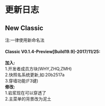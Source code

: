 # 更新日志
## New Classic
注:一律使用新命名法  
#### **Classic V0.1.4-Preview[Build19.9]-2017/11/25:**
**加入:**    
  1.开发者成员方块(WHY,ZHQ,ZMH)     
  <br>2.快照名系统更新,如:20b2517a      
  3.穿墙功能(F3键)  
**修改:**  
  1.岩浆现在可以穿透了 
  <br>2.主菜单的背景改为泥土    
